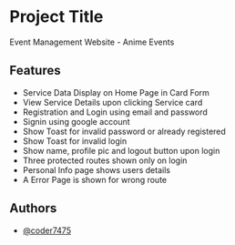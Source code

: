 # Project Title

Event Management Website - Anime Events


## Features

- Service Data Display on Home Page in Card Form
- View Service Details upon clicking Service card
- Registration and Login using email and password
- Signin using google account
- Show Toast for invalid password or already registered
- Show Toast for invalid login
- Show name, profile pic and logout button upon login
- Three protected routes shown only on login
- Personal Info page shows users details
- A Error Page is shown for wrong route


## Authors

- [@coder7475](https://github.com/coder7475)
